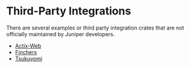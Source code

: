 # Third-Party Integrations

There are several examples or third party integration crates that are not
officially maintained by Juniper developers.

- [Actix-Web](https://github.com/actix/examples/tree/master/juniper)
- [Finchers](https://github.com/finchers-rs/finchers-juniper)
- [Tsukuyomi](https://github.com/tsukuyomi-rs/tsukuyomi/tree/master/examples/juniper)
